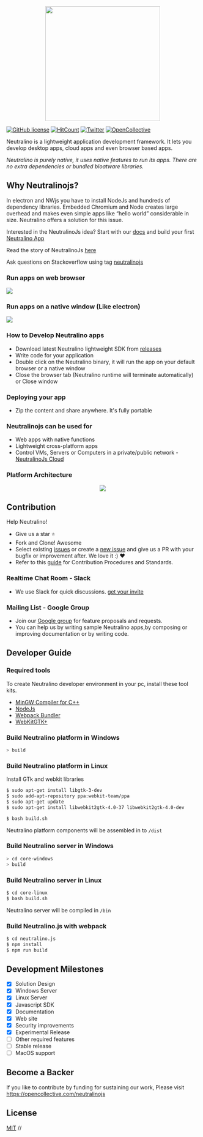 
<div align="center">
  <img src="https://cdn.rawgit.com/neutralinojs/neutralinojs.github.io/b667f2c2/docs/nllogo.png" style="width:300px;"/>
</div>

[![GitHub license](https://img.shields.io/github/license/neutralinojs/neutralinojs.svg)](https://github.com/neutralinojs/neutralinojs/blob/master/LICENSE)
[![HitCount](http://hits.dwyl.io/neutralinojs/neutralinojs.svg)](http://hits.dwyl.io/neutralinojs/neutralinojs)
[![Twitter](https://img.shields.io/twitter/url/https/github.com/neutralinojs/neutralinojs.svg?style=social)](https://twitter.com/intent/tweet?text=NeutralinoJs%20is%20a%20portable%20and%20lightweight%20framework%20which%20lets%20you%20to%20develop%20apps%20with%20native%20functions%20that%20can%20run%20inside%20web%20browsers.%20Check%20it%20out:&url=https%3A%2F%2Fgithub.com%2Fneutralinojs%2Fneutralinojs)
[![OpenCollective](https://opencollective.com/neutralinojs/backers/badge.svg)](#backers) 

Neutralino is a lightweight application development framework. It lets you develop desktop apps, cloud apps and even browser based apps.

*Neutralino is purely native, it uses native features to run its apps. There are no extra dependencies or bundled bloatware libraries.*
 
## Why Neutralinojs? 
In electron and NWjs you have to install NodeJs and hundreds of dependency libraries. Embedded Chromium and Node creates large overhead and makes even simple apps like “hello world” considerable in size. Neutralino offers a solution for this issue.

Interested in the NeutralinoJs idea? Start with our [docs](https://neutralino.js.org/docs/#/) and build your first [Neutralino App](https://neutralino.js.org/docs/#/gettingstarted/firstapp) 

Read the story of NeutralinoJs [here](https://medium.com/@shalithasuranga/why-we-built-neutralinojs-framework-part-i-1d6c667951d5)

Ask questions on Stackoverflow using tag [neutralinojs](https://stackoverflow.com/questions/tagged/neutralinojs)

### Run apps on web browser

<img src="media/njs-browser.png?v2">

### Run apps on a native window (Like electron)

<img src="media/njs-window.png?v2">

### How to Develop Neutralino apps

- Download latest Neutralino lightweight SDK from [releases](https://github.com/neutralinojs/neutralinojs/releases)
- Write code for your application
- Double click on the Neutralino binary, it will run the app on your default browser or a native window
- Close the browser tab (Neutralino runtime will terminate automatically) or Close window

### Deploying your app

- Zip the content and share anywhere. It's fully portable

### Neutralinojs can be used for

- Web apps with native functions
- Lightweight cross-platform apps
- Control VMs, Servers or Computers in a private/public network - [NeutralinoJs Cloud](https://medium.com/@shalithasuranga/getting-started-with-neutralinojs-cloud-preview-version-aws-ec2-6e618d8a2ddb)

### Platform Architecture

<div align="center">
  <img src="media/architecture.png">
</div>

## Contribution

Help Neutralino!

- Give us a star :star:
- Fork and Clone! Awesome
- Select existing [issues](https://github.com/neutralinojs/neutralinojs/issues) or create a [new issue](https://github.com/neutralinojs/neutralinojs/issues/new) and give us a PR with your bugfix or improvement after. We love it :) ❤️
- Refer to this [guide](https://github.com/neutralinojs/neutralinojs/blob/master/CONTRIBUTING.md) for Contribution Procedures and Standards.

### Realtime Chat Room - Slack

- We use Slack for quick discussions. [get your invite](https://join.slack.com/t/neutralinojs/shared_invite/enQtMzk0MDU5ODMyNzM4LTc1ZjJmMzFjNjEzNjk2ODkyYWJiMTAxY2Q2OTA0MGYxNTNiMWFhMjAxMjc1M2E2NGI2OTM1ZjA1ZWNjZDFmZGU)

### Mailing List - Google Group

- Join our [Google group](https://groups.google.com/forum/#!forum/neutralinojs) for feature proposals and requests.
- You can help us by writing sample Neutralino apps,by composing or improving documentation or by writing code.

## Developer Guide

### Required tools 

To create Neutralino developer environment in your pc, install these tool kits.

- [MinGW Compiler for C++](http://mingw.org/)
- [NodeJs](https://nodejs.org/en/download/)
- [Webpack Bundler](https://webpack.js.org/)
- [WebKitGTK+](https://webkitgtk.org/)

### Build Neutralino platform in Windows

```bash
> build
```

### Build Neutralino platform in Linux

Install GTk and webkit libraries

```bash
$ sudo apt-get install libgtk-3-dev
$ sudo add-apt-repository ppa:webkit-team/ppa
$ sudo apt-get update
$ sudo apt-get install libwebkit2gtk-4.0-37 libwebkit2gtk-4.0-dev
```

```bash
$ bash build.sh
```
Neutralino platform components will be assembled in to `/dist`

### Build Neutralino server in Windows

```bash
> cd core-windows
> build
```

### Build Neutralino server in Linux

```bash
$ cd core-linux
$ bash build.sh
```

Neutralino server will be compiled in `/bin`

### Build Neutralino.js with webpack

```bash
$ cd neutralino.js
$ npm install
$ npm run build
```

## Development Milestones

- [x] Solution Design
- [x] Windows Server 
- [x] Linux Server
- [x] Javascript SDK
- [x] Documentation
- [x] Web site
- [x] Security improvements
- [x] Experimental Release
- [ ] Other required features
- [ ] Stable release
- [ ] MacOS support

## Become a Backer

If you like to contribute by funding for sustaining our work, Please visit https://opencollective.com/neutralinojs

## License

[MIT](LICENSE)
//
